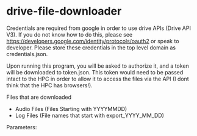 # drive-file-downloader

Credentials are required from google in order to use drive APIs (Drive API V3). If you do not know how to do this, please see https://developers.google.com/identity/protocols/oauth2 or speak to developer. Please store these credentials in the top level domain as credentials.json. 

Upon running this program, you will be asked to authorize it, and a token will be downloaded to token.json. This token would need to be passed intact to the HPC in order to allow it to access the files via the API (I dont think that the HPC has browsers!).

Files that are downloaded

- Audio Files (Files Starting with YYYYMMDD)
- Log Files (File names that start with export_YYYY_MM_DD)

Parameters:

